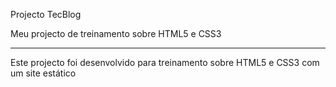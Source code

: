 Projecto TecBlog

Meu projecto de treinamento sobre HTML5 e CSS3
___________________________________________________________________________________________________________________________________________

Este projecto foi desenvolvido para treinamento sobre HTML5 e CSS3 com um site estático
